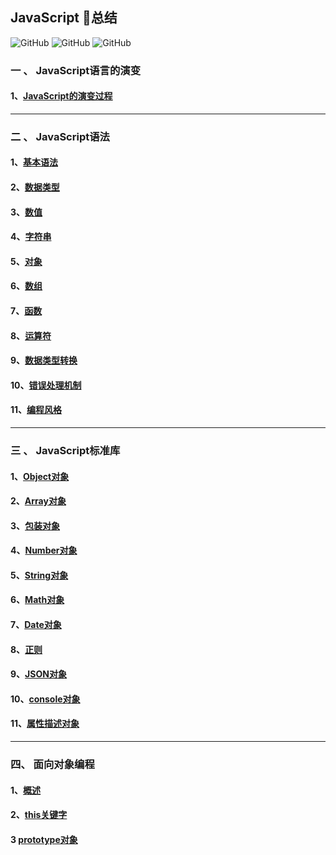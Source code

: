 
## JavaScript :rocket:总结

![GitHub](https://img.shields.io/github/license/mashape/apistatus.svg)
![GitHub](https://img.shields.io/apm/l/:packageName.svg)
![GitHub](https://img.shields.io/uptimerobot/ratio/212.svg?color=21&label=2&logo=12&logoColor=12121)


### 一 、 JavaScript语言的演变

   #### 1、[JavaScript的演变过程](./doc/evolutionofjs.md)
--------------------------------------------------------
### 二 、 JavaScript语法

   #### 1、[基本语法](./doc/grammar.md)

   #### 2、[数据类型](./doc/datatype.md)

   #### 3、[数值](./doc/numericalvalue.md)

   #### 4、[字符串](./doc/string.md)

   #### 5、[对象](./doc/object.md)

   #### 6、[数组](./doc/array.md)

   #### 7、[函数](./doc/function.md)

   #### 8、[运算符](./doc/operator.md)

   #### 9、[数据类型转换](./doc/datatypeconversion.md)

   #### 10、[错误处理机制](./doc/errorhandingmechanism.md)

   #### 11、[编程风格](./doc/programmingstyle.md)

-------------------------------------------------------------

### 三 、 JavaScript标准库

  #### 1、[Object对象](./doc/Object_s.md)

  #### 2、[Array对象](./doc/array_s.md)

  #### 3、[包装对象](./doc/packaging_object.md)

  #### 4、[Number对象](./doc/number_object.md)

  #### 5、[String对象](./doc/string_object.md)

  #### 6、[Math对象](./doc/math_object.md)

  #### 7、[Date对象](./doc/date.md)

  #### 8、[正则](./doc/regular.md)

  #### 9、[JSON对象](./doc/json.md)

  #### 10、[console对象](./doc/console.md)

  #### 11、[属性描述对象](./doc/attributedescription.md)

---------------------------------------------------------------
### 四、 面向对象编程

  #### 1、[概述](./doc/summary.md)

  #### 2、[this关键字](./doc/this.md)
  
  #### 3 [prototype对象](./doc/prototypeObject.md)

